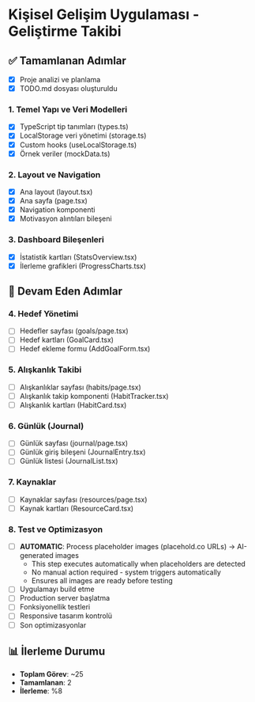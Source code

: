 # Kişisel Gelişim Uygulaması - Geliştirme Takibi

## ✅ Tamamlanan Adımlar
- [x] Proje analizi ve planlama
- [x] TODO.md dosyası oluşturuldu

### 1. Temel Yapı ve Veri Modelleri
- [x] TypeScript tip tanımları (types.ts)
- [x] LocalStorage veri yönetimi (storage.ts)
- [x] Custom hooks (useLocalStorage.ts)
- [x] Örnek veriler (mockData.ts)

### 2. Layout ve Navigation
- [x] Ana layout (layout.tsx)
- [x] Ana sayfa (page.tsx) 
- [x] Navigation komponenti
- [x] Motivasyon alıntıları bileşeni

### 3. Dashboard Bileşenleri
- [x] İstatistik kartları (StatsOverview.tsx)
- [x] İlerleme grafikleri (ProgressCharts.tsx)

## 🚧 Devam Eden Adımlar

### 4. Hedef Yönetimi
- [ ] Hedefler sayfası (goals/page.tsx)
- [ ] Hedef kartları (GoalCard.tsx)
- [ ] Hedef ekleme formu (AddGoalForm.tsx)

### 5. Alışkanlık Takibi
- [ ] Alışkanlıklar sayfası (habits/page.tsx)
- [ ] Alışkanlık takip komponenti (HabitTracker.tsx)
- [ ] Alışkanlık kartları (HabitCard.tsx)

### 6. Günlük (Journal)
- [ ] Günlük sayfası (journal/page.tsx)
- [ ] Günlük giriş bileşeni (JournalEntry.tsx)
- [ ] Günlük listesi (JournalList.tsx)

### 7. Kaynaklar
- [ ] Kaynaklar sayfası (resources/page.tsx)
- [ ] Kaynak kartları (ResourceCard.tsx)

### 8. Test ve Optimizasyon
- [ ] **AUTOMATIC**: Process placeholder images (placehold.co URLs) → AI-generated images
  - This step executes automatically when placeholders are detected
  - No manual action required - system triggers automatically
  - Ensures all images are ready before testing
- [ ] Uygulamayı build etme
- [ ] Production server başlatma
- [ ] Fonksiyonellik testleri
- [ ] Responsive tasarım kontrolü
- [ ] Son optimizasyonlar

## 📊 İlerleme Durumu
- **Toplam Görev**: ~25
- **Tamamlanan**: 2
- **İlerleme**: %8